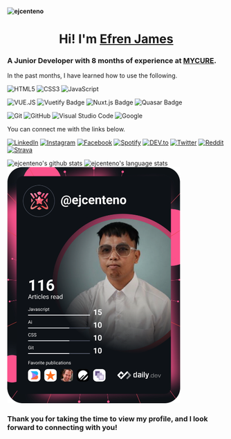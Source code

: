 
<h4 align="left"><img src="https://komarev.com/ghpvc/?username=ejcenteno&label=Profile%20views&color=0e75b6&style=flat" alt="ejcenteno"></h4>

<h1 align="center">
  Hi! I'm <a target="_blank" href="https://www.facebook.com/ejcenteno69">Efren James</a> 
</h1>
<h3>
 A Junior Developer with 8 months of experience at <a target="_blank" href="https://www.mycure.md">MYCURE</a>. 
</h3>

<p>
  In the past months, I have learned how to use the following.
</p>
<!-- skill and tools -->

![HTML5](https://img.shields.io/badge/HTML5%20-%23E34F26.svg?style=for-the-badge&logo=html5&logoColor=white)
![CSS3](https://img.shields.io/badge/CSS%20-%231572B6.svg?style=for-the-badge&logo=css3&logoColor=white)
![JavaScript](https://img.shields.io/badge/JavaScript%20-%23F7DF1E.svg?style=for-the-badge&logo=javascript&logoColor=black)

![VUE.JS](https://img.shields.io/badge/Vue.js-35495E?style=for-the-badge&logo=vue.js&logoColor=4FC08D)
![Vuetify Badge](https://img.shields.io/badge/Vuetify-1867C0?style=for-the-badge&logo=vuetify&logoColor=fff)
![Nuxt.js Badge](https://img.shields.io/badge/Nuxt.js-00DC82?logo=nuxtdotjs&logoColor=fff&style=for-the-badge)
![Quasar Badge](https://img.shields.io/badge/Quasar-1976D2?logo=quasar&logoColor=fff&style=for-the-badge)

![Git](https://img.shields.io/badge/git-%23F05033.svg?style=for-the-badge&logo=git&logoColor=white)
![GitHub](https://img.shields.io/badge/github-%23121011.svg?style=for-the-badge&logo=github&logoColor=white)
![Visual Studio Code](https://img.shields.io/badge/Visual%20Studio%20Code-0078d7.svg?style=for-the-badge&logo=visual-studio-code&logoColor=white)
![Google](https://img.shields.io/badge/google-%234285F4.svg?style=for-the-badge&logo=google&logoColor=white)

<p>
  You can connect me with the links below.
</p>
<!-- social media -->
<a href="https://www.linkedin.com/in/ejcenteno" target="_blank"><img src="https://img.shields.io/badge/LinkedIn-%230077B5.svg?&style=flat-square&logo=linkedin&logoColor=white" alt="LinkedIn"></a>
<a href="https://www.instagram.com/ejcenteno69" target="_blank"><img src="https://img.shields.io/badge/Instagram-%23E4405F.svg?&style=flat-square&logo=instagram&logoColor=white" alt="Instagram"></a>
<a href="https://www.facebook.com/ejcenteno69" target="_blank"><img src="https://img.shields.io/badge/Facebook-%231877F2.svg?&style=flat-square&logo=facebook&logoColor=white" alt="Facebook"></a>
<a href="https://open.spotify.com/user/22necpinpzg4hrpxrrfgltbzy" target="_blank"><img src="https://img.shields.io/badge/Spotify-%231ED760.svg?&style=flat-square&logo=spotify&logoColor=white" alt="Spotify"></a>
<a href="https://dev.to/ejcenteno" target="_blank"><img src="https://img.shields.io/badge/DEV-%230A0A0A.svg?&style=flat-square&logo=DEV.to&logoColor=white" alt="DEV.to"></a>
<a href="https://twitter.com/ejcenteno69" target="_blank"><img src="https://img.shields.io/badge/Twitter-1DA1F2?&style=flat-square&logo=twitter&logoColor=white" alt="Twitter"></a>
<a href="https://reddit.com/ejcenteno" target="_blank"><img src="https://img.shields.io/badge/Reddit-FF4500?style=flat-square&logo=reddit&logoColor=white" alt="Reddit"></a>
<a href="https://www.strava.com/athletes/47579461" target="_blank"><img src="https://img.shields.io/badge/Strava-FC4C02?style=flat-square&logo=strava&logoColor=white" alt="Strava"></a>



<!-- stats -->

![ejcenteno's github stats](https://github-readme-stats.vercel.app/api?username=ejcenteno&theme=tokyonight&show_icons=true)
![ejcenteno's language stats](https://github-readme-stats.vercel.app/api/top-langs/?username=ejcenteno&style=dark)
<a href="https://bento.me/ejcenteno"><img src="https://github.com/ejcenteno/ejcenteno/blob/main/devcard.svg" width="400" alt="ejcenteno's Dev Card"/></a>


<h3>Thank you for taking the time to view my profile, and I look forward to connecting with you!</h3>

<!-- In my free time, I enjoy [⛰️ hiking](https://www.strava.com/athletes/47579461), and staying active through [:bike: cyling](https://www.strava.com/athletes/47579461).

### My Career

I have worked in various positions in Information Technology throughout my career, and have gained expertise in Web Development. Currently, I work as a Junior Web Developer at [MYCURE](https://www.mycure.md). I am passionate about making web applications and websites and always eager to learn and grow in my career.

### My Hobbies

In my spare time, I love to hike mountains. I love seeing natural landscapes. These activities help me to calm my mind from the busy city and recharge for the week ahead. It also helps me gain new friends with the same passion -hiking.

### Sports

I'm a big fan of Football and Cycling. These sports help me stay physically fit. Playing Football has helped me develop discipline, teamwork, and resilience.

### Social Media

You can find me on [my social media bento](https://www.bento.me/ejcenteno), where I love to connect with like-minded individuals and share my thoughts and experiences. Feel free to reach out to me on any of these platforms!
- [Twitter](https://twitter.com/ejcenteno69)
- [LinkedIn](https://www.linkedin.com/in/ejcenteno)
- [Instagram](https://www.instagram.com/ejcenteno69/)
- [GitHub](https://github.com/ejcenteno)
- [Facebook](https://www.facebook.com/ejcenteno69)
 -->
<!---
ejcenteno/ejcenteno is a ✨ special ✨ repository because its `README.md` (this file) appears on your GitHub profile.
You can click the Preview link to take a look at your changes.
--->
